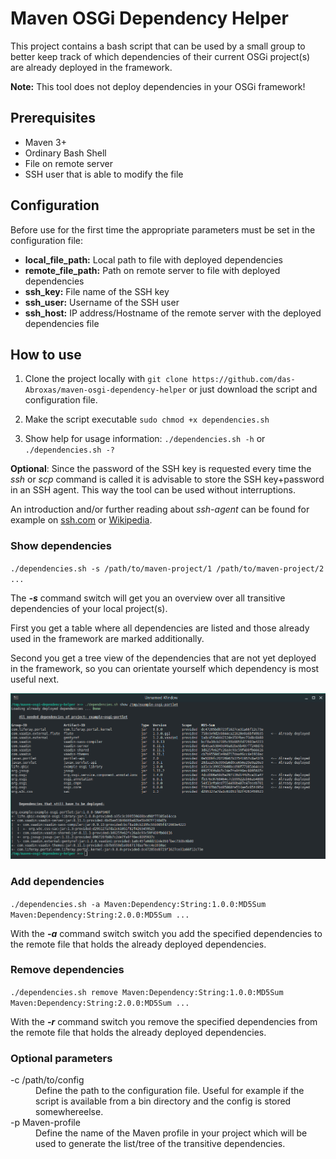 # Maven OSGi Dependency Helper

This project contains a bash script that can be used by a small group to better keep track of which dependencies of their current OSGi project(s) are already deployed in the framework.

**Note:** This tool does not deploy dependencies in your OSGi framework!

## Prerequisites

* Maven 3+
* Ordinary Bash Shell
* File on remote server
* SSH user that is able to modify the file

## Configuration

Before use for the first time the appropriate parameters must be set in the configuration file:
* **local_file_path:** Local path to file with deployed dependencies
* **remote_file_path:** Path on remote server to file with deployed dependencies
* **ssh_key:** File name of the SSH key
* **ssh_user:** Username of the SSH user
* **ssh_host:** IP address/Hostname of the remote server with the deployed dependencies file

## How to use

1. Clone the project locally with `git clone https://github.com/das-Abroxas/maven-osgi-dependency-helper` or just download the script and configuration file.

2. Make the script executable `sudo chmod +x dependencies.sh`

3. Show help for usage information: `./dependencies.sh -h` or `./dependencies.sh -?`

**Optional**: Since the password of the SSH key is requested every time the _ssh_ or _scp_ command is called it is advisable to store the SSH key+password in an SSH agent. This way the tool can be used without interruptions.

An introduction and/or further reading about _ssh-agent_ can be found for example on [ssh.com](https://www.ssh.com/ssh/agent) or [Wikipedia](https://en.wikipedia.org/wiki/Ssh-agent).

### Show dependencies

`./dependencies.sh -s /path/to/maven-project/1 /path/to/maven-project/2 ...`

The **_-s_** command switch will get you an overview over all transitive dependencies of your local project(s).

First you get a table where all dependencies are listed and those already used in the framework are marked additionally.

Second you get a tree view of the dependencies that are not yet deployed in the framework, so you can orientate yourself which dependency is most useful next.

![Show dependencies of local project](doc/imgs/show_dependencies.png)

### Add dependencies

`./dependencies.sh -a Maven:Dependency:String:1.0.0:MD5Sum Maven:Dependency:String:2.0.0:MD5Sum ...`

With the **_-a_** command switch switch you add the specified dependencies to the remote file that holds the already deployed dependencies.

### Remove dependencies

`./dependencies.sh remove Maven:Dependency:String:1.0.0:MD5Sum Maven:Dependency:String:2.0.0:MD5Sum ...`

With the **_-r_** command switch you remove the specified dependencies from the remote file that holds the already deployed dependencies.

### Optional parameters

<dl>
  <dt>-c /path/to/config</dt>
  <dd>Define the path to the configuration file. Useful for example if the script is available from a bin directory and the config is stored somewhereelse.</dd>

  <dt>-p Maven-profile</dt>
  <dd>Define the name of the Maven profile in your project which will be used to generate the list/tree of the transitive dependencies.</dd>
</dl>
